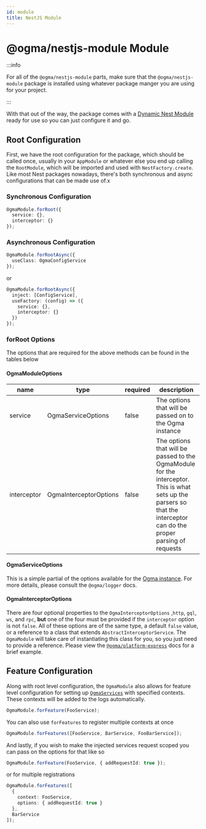 ```yaml
---
id: module
title: NestJS Module
---
```


# @ogma/nestjs-module Module

:::info

For all of the `@ogma/nestjs-module` parts, make sure that the `@ogma/nestjs-module` package is installed using whatever package manger you are using for your project.

:::

With that out of the way, the package comes with a [Dynamic Nest Module](https://docs.nestjs.com/fundamentals/dynamic-modules) ready for use so you can just configure it and go.

## Root Configuration

First, we have the root configuration for the package, which should be called once, usually in your `AppModule` or whatever else you end up calling the `RootModule`, which will be imported and used with `NestFactory.create`. Like most Nest packages nowadays, there's both synchronous and async configurations that can be made use of.x

### Synchronous Configuration

```ts
OgmaModule.forRoot({
  service: {},
  interceptor: {}
});
```

### Asynchronous Configuration

```ts
OgmaModule.forRootAsync({
  useClass: OgmaConfigService
});
```

or

```ts
OgmaModule.forRootAsync({
  inject: [ConfigService],
  useFactory: (config) => ({
    service: {},
    interceptor: {}
  })
});
```

### forRoot Options

The options that are required for the above methods can be found in the tables below

#### OgmaModuleOptions

| name | type | required | description |
| --- | --- | --- | --- |
| service | OgmaServiceOptions | false | The options that will be passed on to the Ogma instance |
| interceptor | OgmaInterceptorOptions | false | The options that will be passed to the OgmaModule for the interceptor. This is what sets up the parsers so that the interceptor can do the proper parsing of requests |

#### OgmaServiceOptions

This is a simple partial of the options available for the [Ogma instance](../logger#ogma-options). For more details, please consult the `@ogma/logger` docs.

#### OgmaInterceptorOptions

There are four optional properties to the `OgmaInterceptorOptions` ,`http`, `gql`, `ws`, and `rpc`, **but** one of the four must be provided if the `interceptor` option is not `false`. All of these options are of the same type, a default `false` value, or a reference to a class that extends `AbstractInterceptorService`. The `OgmaModule` will take care of instantiating this class for you, so you just need to provide a reference. Please view the [`@ogma/platform-express`](http/platform-express) docs for a brief example.

## Feature Configuration

Along with root level configuration, the `OgmaModule` also allows for feature level configuration for setting up [`OgmaServices`](./service) with specified contexts. These contexts will be added to the logs automatically.

```ts
OgmaModule.forFeature(FooService);
```

You can also use `forFeatures` to register multiple contexts at once

```ts
OgmaModule.forFeatures([FooService, BarService, FooBarService]);
```

And lastly, if you wish to make the injected services request scoped you can pass on the options for that like so

```ts
OgmaModule.forFeature(FooService, { addRequestId: true });
```

or for multiple registrations

```ts
OgmaModule.forFeatures([
  {
    context: FooService,
    options: { addRequestId: true }
  },
  BarService
]);
```
